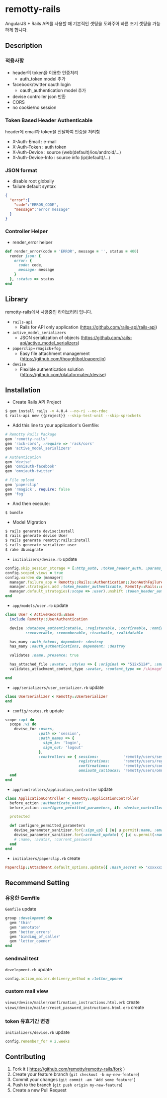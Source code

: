 # remotty-rails

AngularJS + Rails API를 사용할 때 기본적인 셋팅을 도와주어 빠른 초기 셋팅을 가능하게 합니다.

## Description

### 적용사항

* header의 token을 이용한 인증처리
  * auth_token model 추가
* facebook/twitter oauth login
  * oauth_authentication model 추가
* devise controller json 반환
* CORS
* no cookie/no session

### Token Based Header Authenticable

header에 email과 token을 전달하여 인증을 처리함

* X-Auth-Email : e-mail
* X-Auth-Token : auth token
* X-Auth-Device : source (web(default)/ios/android/...)
* X-Auth-Device-Info : source info (ip(default)/...)

### JSON format

* disable root globally
* failure default syntax

```json
{
  "error":{
    "code":"ERROR_CODE",
    "message":"error message"
  }
}
```

### Controller Helper

* render_error helper

```ruby
def render_error(code = 'ERROR', message = '', status = 400)
  render json: {
    error: {
      code: code,
      message: message
    }
  }, :status => status
end
```


## Library

remotty-rails에서 사용중인 라이브러리 입니다.

* `rails-api`
  * Rails for API only application (https://github.com/rails-api/rails-api)
* `active_model_serializers`
  * JSON serialization of objects (https://github.com/rails-api/active_model_serializers)
* `paperclip`+`rmagick`+`fog`
  * Easy file attachment management (https://github.com/thoughtbot/paperclip)
* `devise`
  * Flexible authentication solution (https://github.com/plataformatec/devise)


## Installation

* Create Rails API Project

```sh
$ gem install rails -v 4.0.4 --no-ri --no-rdoc
$ rails-api new {{project}} --skip-test-unit --skip-sprockets
```

* Add this line to your application's Gemfile:

```ruby
# Remotty Rails Package
gem 'remotty-rails'
gem 'rack-cors', :require => 'rack/cors'
gem 'active_model_serializers'

# Authentication
gem 'devise'
gem 'omniauth-facebook'
gem 'omniauth-twitter'

# File upload
gem 'paperclip'
gem 'rmagick', require: false
gem 'fog'
```

* And then execute:

```sh
$ bundle
```

* Model Migration

```sh
$ rails generate devise:install
$ rails generate devise User
$ rails generate remotty:rails:install
$ rails generate serializer user
$ rake db:migrate
```

* `initializers/devise.rb` update

```ruby
config.skip_session_storage = [:http_auth, :token_header_auth, :params_auth]
config.scoped_views = true
config.warden do |manager|
  manager.failure_app = Remotty::Rails::Authentication::JsonAuthFailure
  manager.strategies.add :token_header_authenticable, Remotty::Rails::Authentication::Strategies::TokenHeaderAuthenticable
  manager.default_strategies(:scope => :user).unshift :token_header_authenticable
end
```

* `app/models/user.rb` update

```ruby
class User < ActiveRecord::Base
  include Remotty::UserAuthentication

  devise :database_authenticatable, :registerable, :confirmable, :omniauthable,
         :recoverable, :rememberable, :trackable, :validatable

  has_many :auth_tokens, dependent: :destroy
  has_many :oauth_authentications, dependent: :destroy

  validates :name, presence: true

  has_attached_file :avatar, :styles => { :original => "512x512#", :small => "200x200#", :thumb => "64x64#" }, :default_url => ''
  validates_attachment_content_type :avatar, :content_type => /\Aimage\/.*\Z/

end
```

* `app/serializers/user_serializer.rb` update

```ruby
class UserSerializer < Remotty::UserSerializer
end
```

* `config/routes.rb` update

```ruby
scope :api do
  scope :v1 do
    devise_for :users,
               :path => 'session',
               :path_names => {
                 sign_in: 'login',
                 sign_out: 'logout'
               },
               :controllers => { sessions:           'remotty/users/sessions',
                                 registrations:      'remotty/users/registrations',
                                 confirmations:      'remotty/users/confirmations',
                                 omniauth_callbacks: 'remotty/users/omniauth_callbacks'}
  end
end
```

* `app/controllers/application_controller` update

```ruby
class ApplicationController < Remotty::ApplicationController
  before_action :authenticate_user!
  before_action :configure_permitted_parameters, if: :devise_controller?

  protected

  def configure_permitted_parameters
    devise_parameter_sanitizer.for(:sign_up) { |u| u.permit(:name, :email, :password, :current_password, :avatar) }
    devise_parameter_sanitizer.for(:account_update) { |u| u.permit(:name, :avatar, :password, :password_confirmation, :current_password) }
    # :name, :avatar, :current_password
  end
end
```

* `initialzers/paperclip.rb` create

```ruby
Paperclip::Attachment.default_options.update({ :hash_secret => 'xxxxxxx' }) # SecureRandom.base64(128)
```

## Recommend Setting

### 유용한 Gemfile

`Gemfile` update

```ruby
group :development do
  gem 'thin'
  gem 'annotate'
  gem 'better_errors'
  gem 'binding_of_caller'
  gem 'letter_opener'
end
```

### sendmail test

`development.rb` update

```ruby
config.action_mailer.delivery_method = :letter_opener
```

### custom mail view


`views/devise/mailer/confirmation_instructions.html.erb` create
`views/devise/mailer/reset_password_instructions.html.erb` create


### token 유효기간 변경

`initializers/devise.rb` update

```ruby
config.remember_for = 2.weeks
```

## Contributing

1. Fork it ( https://github.com/remotty/remotty-rails/fork )
2. Create your feature branch (`git checkout -b my-new-feature`)
3. Commit your changes (`git commit -am 'Add some feature'`)
4. Push to the branch (`git push origin my-new-feature`)
5. Create a new Pull Request

